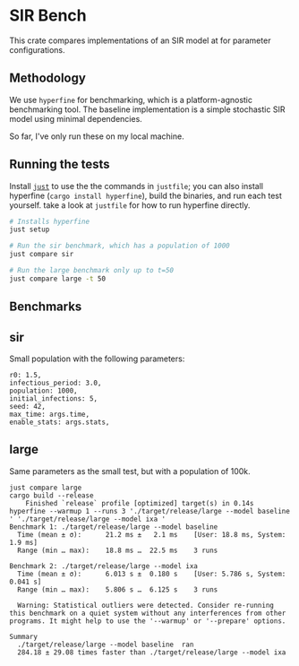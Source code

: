 # SIR Bench

This crate compares implementations of an SIR model at for parameter
configurations.

## Methodology

We use `hyperfine` for benchmarking, which is a platform-agnostic benchmarking
tool. The baseline implementation is a simple stochastic SIR model using minimal
dependencies.

So far, I've only run these on my local machine.

## Running the tests

Install [`just`](https://just.systems/man/en/packages.html) to use the the commands
in `justfile`; you can also install hyperfine (`cargo install hyperfine`), build
the binaries, and run each test yourself. take a look at `justfile` for how to
run hyperfine directly.

```sh
# Installs hyperfine
just setup

# Run the sir benchmark, which has a population of 1000
just compare sir

# Run the large benchmark only up to t=50
just compare large -t 50

```

## Benchmarks

## sir

Small population with the following parameters:

```
r0: 1.5,
infectious_period: 3.0,
population: 1000,
initial_infections: 5,
seed: 42,
max_time: args.time,
enable_stats: args.stats,
```

## large

Same parameters as the small test, but with a population of 100k.

```
just compare large
cargo build --release
    Finished `release` profile [optimized] target(s) in 0.14s
hyperfine --warmup 1 --runs 3 './target/release/large --model baseline ' './target/release/large --model ixa '
Benchmark 1: ./target/release/large --model baseline
  Time (mean ± σ):      21.2 ms ±   2.1 ms    [User: 18.8 ms, System: 1.9 ms]
  Range (min … max):    18.8 ms …  22.5 ms    3 runs

Benchmark 2: ./target/release/large --model ixa
  Time (mean ± σ):      6.013 s ±  0.180 s    [User: 5.786 s, System: 0.041 s]
  Range (min … max):    5.806 s …  6.125 s    3 runs

  Warning: Statistical outliers were detected. Consider re-running this benchmark on a quiet system without any interferences from other programs. It might help to use the '--warmup' or '--prepare' options.

Summary
  ./target/release/large --model baseline  ran
  284.18 ± 29.08 times faster than ./target/release/large --model ixa
```




